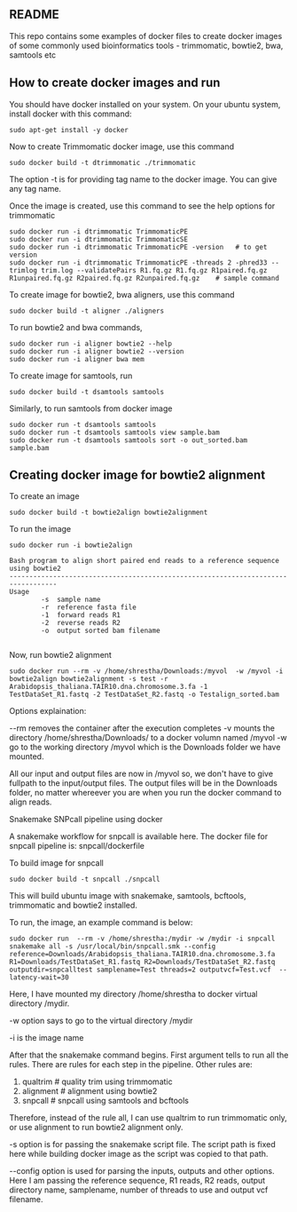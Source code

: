 ## README

This repo contains some examples of docker files to create docker images of some commonly used bioinformatics tools - trimmomatic, bowtie2, bwa, samtools etc

## How to create docker images and run

You should have docker installed on your system. On your ubuntu system, install docker with this command:
```
sudo apt-get install -y docker
```

Now to create Trimmomatic docker image, use this command
```
sudo docker build -t dtrimmomatic ./trimmomatic
```

The option -t is for providing tag name to the docker image. You can give any tag name.

Once the image is created, use this command to see the help options for trimmomatic

```
sudo docker run -i dtrimmomatic TrimmomaticPE
sudo docker run -i dtrimmomatic TrimmomaticSE
sudo docker run -i dtrimmomatic TrimmomaticPE -version   # to get version
sudo docker run -i dtrimmomatic TrimmomaticPE -threads 2 -phred33 --trimlog trim.log --validatePairs R1.fq.gz R1.fq.gz R1paired.fq.gz R1unpaired.fq.gz R2paired.fq.gz R2unpaired.fq.gz    # sample command
```

To create image for bowtie2, bwa aligners, use this command

```
sudo docker build -t aligner ./aligners
```

To run bowtie2 and bwa commands,
```
sudo docker run -i aligner bowtie2 --help
sudo docker run -i aligner bowtie2 --version
sudo docker run -i aligner bwa mem
```

To create image for samtools, run
```
sudo docker build -t dsamtools samtools
```

Similarly, to run samtools from docker image
```
sudo docker run -t dsamtools samtools
sudo docker run -t dsamtools samtools view sample.bam
sudo docker run -t dsamtools samtools sort -o out_sorted.bam sample.bam
```

## Creating docker image for bowtie2 alignment

To create an image

```
sudo docker build -t bowtie2align bowtie2alignment
```

To run the image
```
sudo docker run -i bowtie2align 

Bash program to align short paired end reads to a reference sequence using bowtie2
----------------------------------------------------------------------------------
Usage
		-s	sample name
		-r	reference fasta file
		-1	forward reads R1
		-2	reverse reads R2
		-o	output sorted bam filename


```

Now, run bowtie2 alignment

```
sudo docker run --rm -v /home/shrestha/Downloads:/myvol  -w /myvol -i bowtie2align bowtie2alignment -s test -r Arabidopsis_thaliana.TAIR10.dna.chromosome.3.fa -1 TestDataSet_R1.fastq -2 TestDataSet_R2.fastq -o Testalign_sorted.bam
```
Options explaination:

--rm	removes the container after the execution completes
-v	mounts the directory /home/shrestha/Downloads/ to a docker volumn named /myvol
-w	go to the working directory /myvol which is the Downloads folder we have mounted.

All our input and output files are now in /myvol so, we don't have to give fullpath to the input/output files. The output files will be in the Downloads folder, no matter whereever you are when  you run the docker command to align reads.
 

Snakemake SNPcall pipeline using docker

A snakemake workflow for snpcall is available here. The docker file for snpcall pipeline is: snpcall/dockerfile

To build image for snpcall
```
sudo docker build -t snpcall ./snpcall
```

This will build ubuntu image with snakemake, samtools, bcftools, trimmomatic and bowtie2 installed.

To run, the image, an example command is below:
```
sudo docker run  --rm -v /home/shrestha:/mydir -w /mydir -i snpcall snakemake all -s /usr/local/bin/snpcall.smk --config reference=Downloads/Arabidopsis_thaliana.TAIR10.dna.chromosome.3.fa R1=Downloads/TestDataSet_R1.fastq R2=Downloads/TestDataSet_R2.fastq outputdir=snpcalltest samplename=Test threads=2 outputvcf=Test.vcf  --latency-wait=30
```

Here, I have mounted my directory /home/shrestha to docker virtual directory /mydir.

-w option says to go to the virtual directory /mydir

-i is the image name

After that the snakemake command begins. First argument <all> tells to run all the rules. There are rules for each step in the pipeline. Other rules are:
1) qualtrim 	# quality trim using trimmomatic
2) alignment	# alignment using bowtie2
3) snpcall	# snpcall using samtools and bcftools

Therefore, instead of the rule all, I can use qualtrim to run trimmomatic only, or use alignment to run bowtie2 alignment only.

-s option is for passing the snakemake script file. The script path is fixed here while building docker image as the script was copied to that path.

--config option is used for parsing the inputs, outputs and other options. Here I am passing the reference sequence, R1 reads, R2 reads, output directory name, samplename, number of threads to use and output vcf filename.


